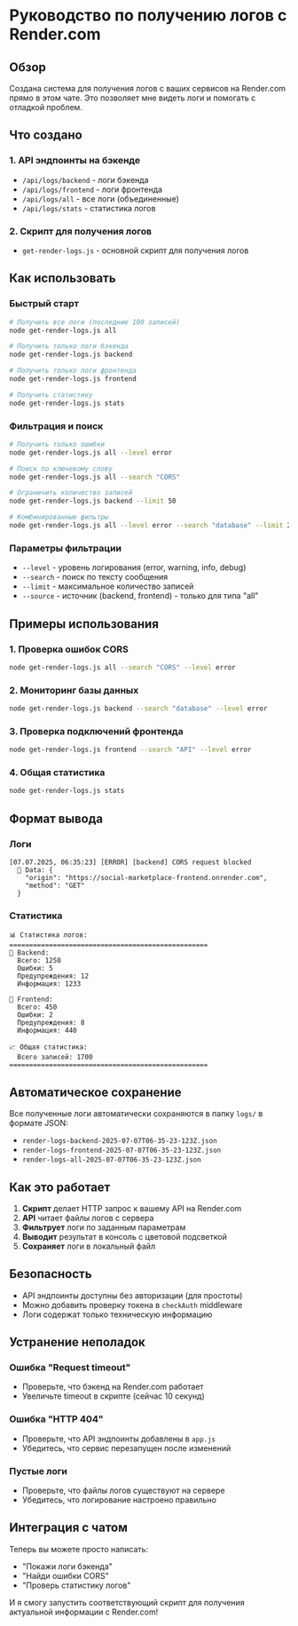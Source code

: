 # Руководство по получению логов с Render.com

## Обзор

Создана система для получения логов с ваших сервисов на Render.com прямо в этом чате. Это позволяет мне видеть логи и помогать с отладкой проблем.

## Что создано

### 1. API эндпоинты на бэкенде
- `/api/logs/backend` - логи бэкенда
- `/api/logs/frontend` - логи фронтенда  
- `/api/logs/all` - все логи (объединенные)
- `/api/logs/stats` - статистика логов

### 2. Скрипт для получения логов
- `get-render-logs.js` - основной скрипт для получения логов

## Как использовать

### Быстрый старт

```bash
# Получить все логи (последние 100 записей)
node get-render-logs.js all

# Получить только логи бэкенда
node get-render-logs.js backend

# Получить только логи фронтенда
node get-render-logs.js frontend

# Получить статистику
node get-render-logs.js stats
```

### Фильтрация и поиск

```bash
# Получить только ошибки
node get-render-logs.js all --level error

# Поиск по ключевому слову
node get-render-logs.js all --search "CORS"

# Ограничить количество записей
node get-render-logs.js backend --limit 50

# Комбинированные фильтры
node get-render-logs.js all --level error --search "database" --limit 20
```

### Параметры фильтрации

- `--level` - уровень логирования (error, warning, info, debug)
- `--search` - поиск по тексту сообщения
- `--limit` - максимальное количество записей
- `--source` - источник (backend, frontend) - только для типа "all"

## Примеры использования

### 1. Проверка ошибок CORS
```bash
node get-render-logs.js all --search "CORS" --level error
```

### 2. Мониторинг базы данных
```bash
node get-render-logs.js backend --search "database" --level error
```

### 3. Проверка подключений фронтенда
```bash
node get-render-logs.js frontend --search "API" --level error
```

### 4. Общая статистика
```bash
node get-render-logs.js stats
```

## Формат вывода

### Логи
```
[07.07.2025, 06:35:23] [ERROR] [backend] CORS request blocked
  📄 Data: {
    "origin": "https://social-marketplace-frontend.onrender.com",
    "method": "GET"
  }
```

### Статистика
```
📊 Статистика логов:
==================================================
🔧 Backend:
  Всего: 1250
  Ошибки: 5
  Предупреждения: 12
  Информация: 1233

🎨 Frontend:
  Всего: 450
  Ошибки: 2
  Предупреждения: 8
  Информация: 440

📈 Общая статистика:
  Всего записей: 1700
==================================================
```

## Автоматическое сохранение

Все полученные логи автоматически сохраняются в папку `logs/` в формате JSON:
- `render-logs-backend-2025-07-07T06-35-23-123Z.json`
- `render-logs-frontend-2025-07-07T06-35-23-123Z.json`
- `render-logs-all-2025-07-07T06-35-23-123Z.json`

## Как это работает

1. **Скрипт** делает HTTP запрос к вашему API на Render.com
2. **API** читает файлы логов с сервера
3. **Фильтрует** логи по заданным параметрам
4. **Выводит** результат в консоль с цветовой подсветкой
5. **Сохраняет** логи в локальный файл

## Безопасность

- API эндпоинты доступны без авторизации (для простоты)
- Можно добавить проверку токена в `checkAuth` middleware
- Логи содержат только техническую информацию

## Устранение неполадок

### Ошибка "Request timeout"
- Проверьте, что бэкенд на Render.com работает
- Увеличьте timeout в скрипте (сейчас 10 секунд)

### Ошибка "HTTP 404"
- Проверьте, что API эндпоинты добавлены в `app.js`
- Убедитесь, что сервис перезапущен после изменений

### Пустые логи
- Проверьте, что файлы логов существуют на сервере
- Убедитесь, что логирование настроено правильно

## Интеграция с чатом

Теперь вы можете просто написать:
- "Покажи логи бэкенда"
- "Найди ошибки CORS"
- "Проверь статистику логов"

И я смогу запустить соответствующий скрипт для получения актуальной информации с Render.com! 
